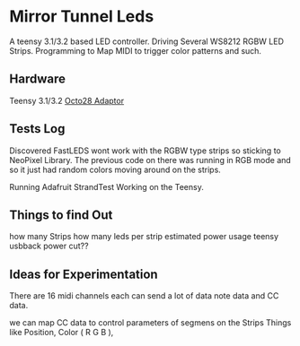# Mirror Tunnel Leds
A teensy 3.1/3.2 based LED controller. Driving Several WS8212 RGBW LED Strips.
Programming to Map MIDI to trigger color patterns and such.

## Hardware
Teensy 3.1/3.2
[Octo28 Adaptor](https://www.pjrc.com/store/octo28_adaptor.html)

## Tests Log
Discovered FastLEDS wont work with the RGBW type strips so sticking to NeoPixel
Library. The previous code on there was running in RGB mode and so it just had
random colors moving around on the strips.

Running Adafruit StrandTest Working on the Teensy.

## Things to find Out
how many Strips
how many leds per strip
estimated power usage
teensy usbback power cut??

## Ideas for Experimentation

There are 16 midi channels
each can send a lot of data
note data and CC data.

we can map CC data to control parameters of segmens on the Strips
Things like Position, Color ( R G B ),
